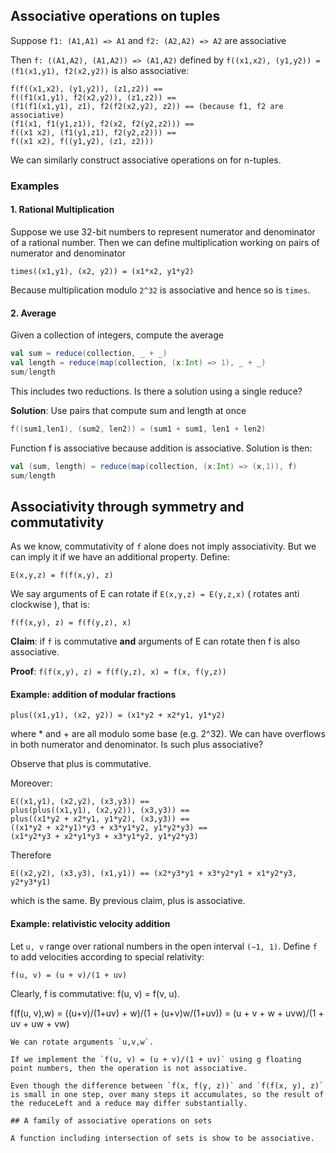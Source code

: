 ## Associative operations on tuples

Suppose `f1: (A1,A1) => A1` and `f2: (A2,A2) => A2` are associative

Then `f: ((A1,A2), (A1,A2)) => (A1,A2)` defined by `f((x1,x2), (y1,y2)) = (f1(x1,y1), f2(x2,y2))` is also associative:
```
f(f((x1,x2), (y1,y2)), (z1,z2)) ==
f((f1(x1,y1), f2(x2,y2)), (z1,z2)) ==
(f1(f1(x1,y1), z1), f2(f2(x2,y2), z2)) == (because f1, f2 are associative)
(f1(x1, f1(y1,z1)), f2(x2, f2(y2,z2))) ==
f((x1 x2), (f1(y1,z1), f2(y2,z2))) ==
f((x1 x2), f((y1,y2), (z1, z2)))
```
We can similarly construct associative operations on for n-tuples.

### Examples

#### 1. Rational Multiplication

Suppose we use 32-bit numbers to represent numerator and denominator of a rational number. Then we can define multiplication working on pairs of numerator and denominator
```
times((x1,y1), (x2, y2)) = (x1*x2, y1*y2)
```
Because multiplication modulo `2^32` is associative and hence so is `times`.

#### 2. Average

Given a collection of integers, compute the average
```scala
val sum = reduce(collection, _ + _)
val length = reduce(map(collection, (x:Int) => 1), _ + _)
sum/length
```
This includes two reductions. Is there a solution using a single reduce?

**Solution**: Use pairs that compute sum and length at once
```scala
f((sum1,len1), (sum2, len2)) = (sum1 + sum1, len1 + len2)
```
Function f is associative because addition is associative.
Solution is then:
```scala
val (sum, length) = reduce(map(collection, (x:Int) => (x,1)), f)
sum/length
```

## Associativity through symmetry and commutativity

As we know, commutativity of `f` alone does not imply associativity. But we can imply it if we have an additional property. Define:
```
E(x,y,z) = f(f(x,y), z)
```
We say arguments of E can rotate if `E(x,y,z) = E(y,z,x)` ( rotates anti clockwise ), that is: 
```
f(f(x,y), z) = f(f(y,z), x)
```
**Claim**: if `f` is commutative **and** arguments of E can rotate then f is also associative.

**Proof**: `f(f(x,y), z) = f(f(y,z), x) = f(x, f(y,z))`

#### Example: addition of modular fractions
```
plus((x1,y1), (x2, y2)) = (x1*y2 + x2*y1, y1*y2)
```
where * and + are all modulo some base (e.g. 2^32).
We can have overflows in both numerator and denominator. Is such plus associative?

Observe that plus is commutative. 

Moreover:
```
E((x1,y1), (x2,y2), (x3,y3)) == 
plus(plus((x1,y1), (x2,y2)), (x3,y3)) ==
plus((x1*y2 + x2*y1, y1*y2), (x3,y3)) == 
((x1*y2 + x2*y1)*y3 + x3*y1*y2, y1*y2*y3) ==
(x1*y2*y3 + x2*y1*y3 + x3*y1*y2, y1*y2*y3)
```
Therefore
```
E((x2,y2), (x3,y3), (x1,y1)) == (x2*y3*y1 + x3*y2*y1 + x1*y2*y3, y2*y3*y1)
```
which is the same. By previous claim, plus is associative.

#### Example: relativistic velocity addition

Let `u, v` range over rational numbers in the open interval `(−1, 1)`. Define `f` to add velocities according to special relativity:
```
f(u, v) = (u + v)/(1 + uv)
```
Clearly, f is commutative: f(u, v) = f(v, u).

f(f(u, v),w) = ((u+v)/(1+uv) + w)/(1 + (u+v)w/(1+uv))
             = (u + v + w + uvw)/(1 + uv + uw + vw)
```
We can rotate arguments `u,v,w`.

If we implement the `f(u, v) = (u + v)/(1 + uv)` using g floating point numbers, then the operation is not associative.

Even though the difference between `f(x, f(y, z))` and `f(f(x, y), z)` is small in one step, over many steps it accumulates, so the result of the reduceLeft and a reduce may differ substantially.

## A family of associative operations on sets

A function including intersection of sets is show to be associative.





